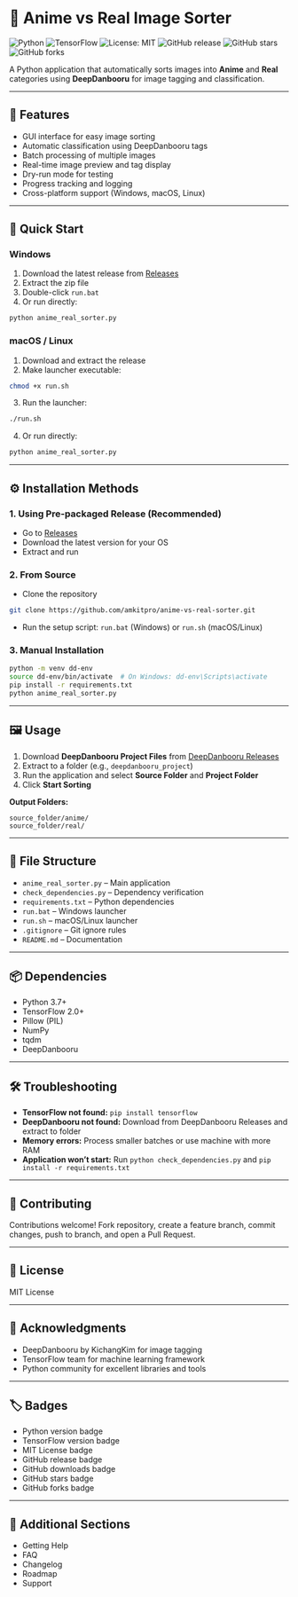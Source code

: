 # 🎨 Anime vs Real Image Sorter

![Python](https://img.shields.io/badge/Python-3.7+-blue)
![TensorFlow](https://img.shields.io/badge/TensorFlow-2.0+-orange)
![License: MIT](https://img.shields.io/badge/License-MIT-green)
![GitHub release](https://img.shields.io/github/v/release/amkitpro/anime-vs-real-sorter)
![GitHub stars](https://img.shields.io/github/stars/amkitpro/anime-vs-real-sorter)
![GitHub forks](https://img.shields.io/github/forks/amkitpro/anime-vs-real-sorter)

A Python application that automatically sorts images into **Anime** and **Real** categories using **DeepDanbooru** for image tagging and classification.

---

## 📝 Features
- GUI interface for easy image sorting  
- Automatic classification using DeepDanbooru tags  
- Batch processing of multiple images  
- Real-time image preview and tag display  
- Dry-run mode for testing  
- Progress tracking and logging  
- Cross-platform support (Windows, macOS, Linux)  

---

## 🚀 Quick Start

### Windows
1. Download the latest release from [Releases](#)  
2. Extract the zip file  
3. Double-click `run.bat`  
4. Or run directly:  
```bash
python anime_real_sorter.py
```

### macOS / Linux
1. Download and extract the release  
2. Make launcher executable:  
```bash
chmod +x run.sh
```
3. Run the launcher:  
```bash
./run.sh
```
4. Or run directly:  
```bash
python anime_real_sorter.py
```

---

## ⚙️ Installation Methods

### 1. Using Pre-packaged Release (Recommended)
- Go to [Releases](#)  
- Download the latest version for your OS  
- Extract and run  

### 2. From Source
- Clone the repository  
```bash
git clone https://github.com/amkitpro/anime-vs-real-sorter.git
```
- Run the setup script: `run.bat` (Windows) or `run.sh` (macOS/Linux)  

### 3. Manual Installation
```bash
python -m venv dd-env
source dd-env/bin/activate  # On Windows: dd-env\Scripts\activate
pip install -r requirements.txt
python anime_real_sorter.py
```

---

## 🖼️ Usage
1. Download **DeepDanbooru Project Files** from [DeepDanbooru Releases](https://github.com/KichangKim/DeepDanbooru)  
2. Extract to a folder (e.g., `deepdanbooru_project`)  
3. Run the application and select **Source Folder** and **Project Folder**  
4. Click **Start Sorting**  

**Output Folders:**  
```
source_folder/anime/
source_folder/real/
```

---

## 📂 File Structure
- `anime_real_sorter.py` – Main application
- `check_dependencies.py` – Dependency verification
- `requirements.txt` – Python dependencies
- `run.bat` – Windows launcher
- `run.sh` – macOS/Linux launcher
- `.gitignore` – Git ignore rules
- `README.md` – Documentation

---

## 📦 Dependencies
- Python 3.7+
- TensorFlow 2.0+
- Pillow (PIL)
- NumPy
- tqdm
- DeepDanbooru

---

## 🛠️ Troubleshooting
- **TensorFlow not found:** `pip install tensorflow`
- **DeepDanbooru not found:** Download from DeepDanbooru Releases and extract to folder
- **Memory errors:** Process smaller batches or use machine with more RAM
- **Application won’t start:** Run `python check_dependencies.py` and `pip install -r requirements.txt`

---

## 🤝 Contributing
Contributions welcome! Fork repository, create a feature branch, commit changes, push to branch, and open a Pull Request.

---

## 📄 License
MIT License

---

## 🙏 Acknowledgments
- DeepDanbooru by KichangKim for image tagging
- TensorFlow team for machine learning framework
- Python community for excellent libraries and tools

---

## 🏷️ Badges
- Python version badge
- TensorFlow version badge
- MIT License badge
- GitHub release badge
- GitHub downloads badge
- GitHub stars badge
- GitHub forks badge

---

## 📌 Additional Sections
- Getting Help
- FAQ
- Changelog
- Roadmap
- Support